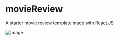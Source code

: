 # movieReview
A starter movie review template made with React.JS

![image](https://user-images.githubusercontent.com/95387589/162040758-7e84db85-e169-487a-8b65-247056a7336b.png)
